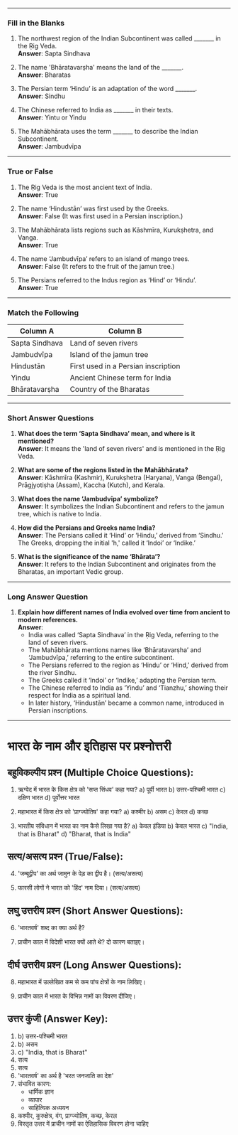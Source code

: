 
---

### **Fill in the Blanks**

1. The northwest region of the Indian Subcontinent was called _______ in the Ṛig Veda.  
    **Answer**: Sapta Sindhava
    
2. The name 'Bhāratavarṣha' means the land of the _______.  
    **Answer**: Bharatas
    
3. The Persian term ‘Hindu’ is an adaptation of the word _______.  
    **Answer**: Sindhu
    
4. The Chinese referred to India as _______ in their texts.  
    **Answer**: Yintu or Yindu
    
5. The Mahābhārata uses the term _______ to describe the Indian Subcontinent.  
    **Answer**: Jambudvīpa
    

---

### **True or False**

1. The Ṛig Veda is the most ancient text of India.  
    **Answer**: True
    
2. The name ‘Hindustān’ was first used by the Greeks.  
    **Answer**: False (It was first used in a Persian inscription.)
    
3. The Mahābhārata lists regions such as Kāshmīra, Kurukṣhetra, and Vanga.  
    **Answer**: True
    
4. The name ‘Jambudvīpa’ refers to an island of mango trees.  
    **Answer**: False (It refers to the fruit of the jamun tree.)
    
5. The Persians referred to the Indus region as ‘Hind’ or ‘Hindu’.  
    **Answer**: True
    

---

### **Match the Following**

|**Column A**|**Column B**|
|---|---|
|Sapta Sindhava|Land of seven rivers|
|Jambudvīpa|Island of the jamun tree|
|Hindustān|First used in a Persian inscription|
|Yindu|Ancient Chinese term for India|
|Bhāratavarṣha|Country of the Bharatas|

---

### **Short Answer Questions**

1. **What does the term ‘Sapta Sindhava’ mean, and where is it mentioned?**  
    **Answer**: It means the 'land of seven rivers' and is mentioned in the Ṛig Veda.
    
2. **What are some of the regions listed in the Mahābhārata?**  
    **Answer**: Kāshmīra (Kashmir), Kurukṣhetra (Haryana), Vanga (Bengal), Prāgjyotiṣha (Assam), Kaccha (Kutch), and Kerala.
    
3. **What does the name ‘Jambudvīpa’ symbolize?**  
    **Answer**: It symbolizes the Indian Subcontinent and refers to the jamun tree, which is native to India.
    
4. **How did the Persians and Greeks name India?**  
    **Answer**: The Persians called it ‘Hind’ or ‘Hindu,’ derived from ‘Sindhu.’ The Greeks, dropping the initial 'h,' called it ‘Indoi’ or ‘Indike.’
    
5. **What is the significance of the name ‘Bhārata’?**  
    **Answer**: It refers to the Indian Subcontinent and originates from the Bharatas, an important Vedic group.
    

---

### **Long Answer Question**

1. **Explain how different names of India evolved over time from ancient to modern references.**  
    **Answer**:
    - India was called ‘Sapta Sindhava’ in the Ṛig Veda, referring to the land of seven rivers.
    - The Mahābhārata mentions names like ‘Bhāratavarṣha’ and ‘Jambudvīpa,’ referring to the entire subcontinent.
    - The Persians referred to the region as ‘Hindu’ or ‘Hind,’ derived from the river Sindhu.
    - The Greeks called it ‘Indoi’ or ‘Indike,’ adapting the Persian term.
    - The Chinese referred to India as ‘Yindu’ and ‘Tianzhu,’ showing their respect for India as a spiritual land.
    - In later history, ‘Hindustān’ became a common name, introduced in Persian inscriptions.

---

# भारत के नाम और इतिहास पर प्रश्नोत्तरी

## बहुविकल्पीय प्रश्न (Multiple Choice Questions):

1. ऋग्वेद में भारत के किस क्षेत्र को 'सप्त सिंधव' कहा गया?
   a) पूर्वी भारत
   b) उत्तर-पश्चिमी भारत
   c) दक्षिण भारत
   d) पूर्वोत्तर भारत

2. महाभारत में किस क्षेत्र को 'प्राग्ज्योतिष' कहा गया?
   a) कश्मीर
   b) असम
   c) केरल
   d) कच्छ

3. भारतीय संविधान में भारत का नाम कैसे लिखा गया है?
   a) केवल इंडिया
   b) केवल भारत
   c) "India, that is Bharat"
   d) "Bharat, that is India"

## सत्य/असत्य प्रश्न (True/False):

4. 'जम्बूद्वीप' का अर्थ जामुन के पेड़ का द्वीप है। (सत्य/असत्य)

5. फारसी लोगों ने भारत को 'हिंद' नाम दिया। (सत्य/असत्य)

## लघु उत्तरीय प्रश्न (Short Answer Questions):

6. 'भारतवर्ष' शब्द का क्या अर्थ है?

7. प्राचीन काल में विदेशी भारत क्यों आते थे? दो कारण बताइए।

## दीर्घ उत्तरीय प्रश्न (Long Answer Questions):

8. महाभारत में उल्लेखित कम से कम पांच क्षेत्रों के नाम लिखिए।

9. प्राचीन काल में भारत के विभिन्न नामों का विवरण दीजिए।

## उत्तर कुंजी (Answer Key):

1. b) उत्तर-पश्चिमी भारत
2. b) असम
3. c) "India, that is Bharat"
4. सत्य
5. सत्य
6. 'भारतवर्ष' का अर्थ है 'भरत जनजाति का देश'
7. संभावित कारण:
   - धार्मिक ज्ञान
   - व्यापार
   - साहित्यिक अध्ययन
8. कश्मीर, कुरुक्षेत्र, वंग, प्राग्ज्योतिष, कच्छ, केरल
9. विस्तृत उत्तर में प्राचीन नामों का ऐतिहासिक विवरण होना चाहिए